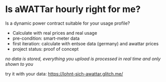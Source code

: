 # Is aWATTar hourly right for me?

Is a dynamic power contract suitable for your usage profile?

- Calculate with real prices and real usage
- pre-condition: smart-meter data
- first iteration: calculate with entsoe data (germany) and awattar prices
- project status: proof of concept

*no data is stored, everything you upload is processed in real time and only shown to you*

try it with your data: https://lohnt-sich-awattar.glitch.me/